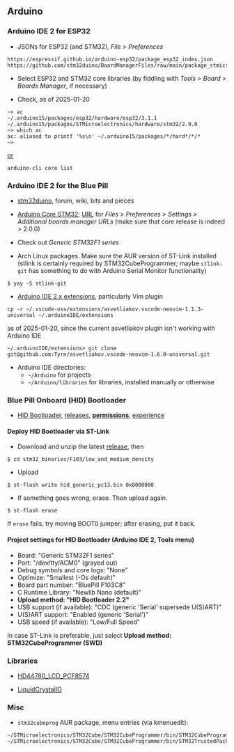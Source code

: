## Arduino

### Arduino IDE 2 for ESP32

- JSONs for ESP32 (and STM32), _File > Preferences_

```
https://espressif.github.io/arduino-esp32/package_esp32_index.json
https://github.com/stm32duino/BoardManagerFiles/raw/main/package_stmicroelectronics_index.json
```

- Select ESP32 and STM32 core libraries (by fiddling with _Tools > Board > Boards Manager_, if necessary)

- Check, as of 2025-01-20

```
~> ac
~/.arduino15/packages/esp32/hardware/esp32/3.1.1
~/.arduino15/packages/STMicroelectronics/hardware/stm32/2.9.0
~> which ac
ac: aliased to printf '%s\n' ~/.arduino15/packages/*/hard*/*/*
~>
```

[or](https://forum.arduino.cc/t/check-the-core-library-version/1303479/12)

```
arduino-cli core list
```

### Arduino IDE 2 for the Blue Pill

- [stm32duino](https://github.com/stm32duino), forum, wiki, bits and pieces
- [Arduino Core STM32](https://github.com/stm32duino/Arduino_Core_STM32);
  [URL](https://github.com/stm32duino/Arduino_Core_STM32#getting-started) for _Files > Preferences > Settings > Additional boards manager URLs_
  (make sure that core release is indeed > 2.0.0)

- Check out _Generic STM32F1 series_

- Arch Linux packages.
  Make sure the AUR version of ST-Link installed
  (stlink is certainly required by STM32CubeProgrammer; maybe `stlink-git` has something to do with Arduino Serial Monitor functionality)

```
$ yay -S stlink-git
```

- [Arduino IDE 2.x extensions](https://www.stm32duino.com/viewtopic.php?t=2201), particularly Vim plugin

```
cp -r ~/.vscode-oss/extensions/asvetliakov.vscode-neovim-1.1.3-universal ~/.arduinoIDE/extensions
```

as of 2025-01-20, since the current asvetliakov plugin isn't working with Arduino IDE

```
~/.arduinoIDE/extensions> git clone git@github.com:Tyrn/asvetliakov.vscode-neovim-1.6.0-universal.git
```

- Arduino IDE directories:
  - `~/Arduino` for projects
  - `~/Arduino/libraries` for libraries, installed manually or otherwise

### Blue Pill Onboard (HID) Bootloader

- [HID Bootloader](https://github.com/Serasidis/STM32_HID_Bootloader),
  [releases](https://github.com/Serasidis/STM32_HID_Bootloader/releases),
  [**permissions**](https://github.com/Serasidis/STM32_HID_Bootloader#linux-udev-setup),
  [experience](https://www.stm32duino.com/viewtopic.php?t=2168&sid=7427ef62c2bd3e6ce43c6ab105b2731a)

#### Deploy HID Bootloader via ST-Link

- Download and unzip the latest [release](https://github.com/Serasidis/STM32_HID_Bootloader/releases), then

```
$ cd stm32_binaries/F103/low_and_medium_density
```

- Upload

```
$ st-flash write hid_generic_pc13.bin 0x8000000
```

- If something goes wrong, erase. Then upload again.

```
$ st-flash erase
```

If `erase` fails, try moving BOOT0 jumper; after erasing, put it back.

#### Project settings for HID Bootloader (Arduino IDE 2, Tools menu)

- Board: "Generic STM32F1 series"
- Port: "/dev/tty/ACM0" (grayed out)
- Debug symbols and core logs: "None"
- Optimize: "Smallest (-Os default)"
- Board part number: "BluePill F103C8"
- C Runtime Library: "Newlib Nano (default)"
- **Upload method: "HID Bootloader 2.2"**
- USB support (if available): "CDC (generic 'Serial' supersede U(S)ART)"
- U(S)ART support: "Enabled (generic 'Serial')"
- USB speed (if available): "Low/Full Speed"

In case ST-Link is preferable, just select **Upload method: STM32CubeProgrammer (SWD)**

### Libraries

- [HD44780_LCD_PCF8574](https://github.com/gavinlyonsrepo/HD44780_LCD_PCF8574)

- [LiquidCrystalIO](https://github.com/davetcc/LiquidCrystalIO)

### Misc

- `stm32cubeprog` AUR package, menu entries (via kmenuedit):

```
~/STMicroelectronics/STM32Cube/STM32CubeProgrammer/bin/STM32CubeProgrammer
~/STMicroelectronics/STM32Cube/STM32CubeProgrammer/bin/STM32TrustedPackageCreator
```
